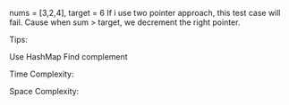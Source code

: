 nums = [3,2,4], target = 6
If i use two pointer approach, this test case will fail.
Cause when sum > target, we decrement the right pointer.

Tips:

Use HashMap
Find complement

Time Complexity:

Space Complexity: